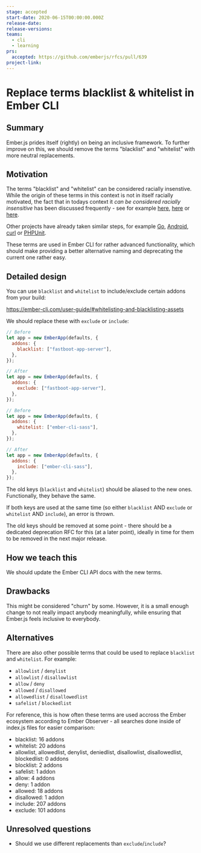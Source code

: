 ```yaml
---
stage: accepted
start-date: 2020-06-15T00:00:00.000Z
release-date:
release-versions:
teams:
  - cli
  - learning
prs:
  accepted: https://github.com/emberjs/rfcs/pull/639
project-link:
---
```


# Replace terms blacklist & whitelist in Ember CLI

## Summary

Ember.js prides itself (rightly) on being an inclusive framework. To further improve on this, we should remove the terms "blacklist" and "whitelist" with more neutral replacements.

## Motivation

The terms "blacklist" and "whitelist" can be considered racially insenstive. While the origin of these terms in this context is not in itself racially motivated, the fact that in todays context it _can be considered racially insensitive_ has been discussed frequently - see for example [here](https://www.ncbi.nlm.nih.gov/pmc/articles/PMC6148600/), [here](https://bugs.chromium.org/p/chromium/issues/detail?id=981129#c16) or [here](https://www.zdnet.com/article/uk-ncsc-to-stop-using-whitelist-and-blacklist-due-to-racial-stereotyping/).

Other projects have already taken similar steps, for example [Go](https://go-review.googlesource.com/c/go/+/236857/), [Android](<https://android-review.googlesource.com/q/topic:%22soong_inclusive_language%22+(status:open%20OR%20status:merged)>), [curl](https://github.com/curl/curl/pull/5546) or [PHPUnit](https://github.com/sebastianbergmann/phpunit/issues/4275).

These terms are used in Ember CLI for rather advanced functionality, which should make providing a better alternative naming and deprecating the current one rather easy.

## Detailed design

You can use `blacklist` and `whitelist` to include/exclude certain addons from your build:

https://ember-cli.com/user-guide/#whitelisting-and-blacklisting-assets

We should replace these with `exclude` or `include`:

```js
// Before
let app = new EmberApp(defaults, {
  addons: {
    blacklist: ["fastboot-app-server"],
  },
});

// After
let app = new EmberApp(defaults, {
  addons: {
    exclude: ["fastboot-app-server"],
  },
});

// Before
let app = new EmberApp(defaults, {
  addons: {
    whitelist: ["ember-cli-sass"],
  },
});

// After
let app = new EmberApp(defaults, {
  addons: {
    include: ["ember-cli-sass"],
  },
});
```

The old keys (`blacklist` and `whitelist`) should be aliased to the new ones. Functionally, they behave the same.

If both keys are used at the same time (so either `blacklist` AND `exclude` or `whitelist` AND `include`), an error is thrown.

The old keys should be removed at some point - there should be a dedicated deprecation RFC for this (at a later point), ideally in time for them to be removed in the next major release.

## How we teach this

We should update the Ember CLI API docs with the new terms.

## Drawbacks

This might be considered "churn" by some. However, it is a small enough change to not really impact anybody meaningfully, while ensuring that Ember.js feels inclusive to everybody.

## Alternatives

There are also other possible terms that could be used to replace `blacklist` and `whitelist`. For example:

- `allowlist` / `denylist`
- `allowlist` / `disallowlist`
- `allow` / `deny`
- `allowed` / `disallowed`
- `allowedlist` / `disallowedlist`
- `safelist` / `blockedlist`

For reference, this is how often these terms are used accross the Ember ecosystem according to Ember Observer - all searches done inside of index.js files for easier comparison:

- blacklist: 16 addons
- whitelist: 20 addons
- allowlist, allowedlist, denylist, deniedlist, disallowlist, disallowedlist, blockedlist: 0 addons
- blocklist: 2 addons
- safelist: 1 addon
- allow: 4 addons
- deny: 1 addon
- allowed: 18 addons
- disallowed: 1 addon
- include: 207 addons
- exclude: 101 addons

## Unresolved questions

- Should we use different replacements than `exclude`/`include`?
